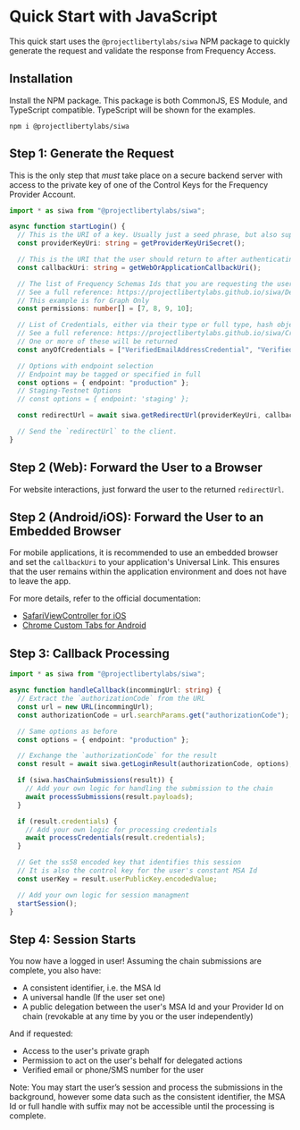 # Quick Start with JavaScript

This quick start uses the `@projectlibertylabs/siwa` NPM package to quickly generate the request and validate the response from Frequency Access.

## Installation

Install the NPM package.
This package is both CommonJS, ES Module, and TypeScript compatible.
TypeScript will be shown for the examples.

`npm i @projectlibertylabs/siwa`

## Step 1: Generate the Request

This is the only step that _must_ take place on a secure backend server with access to the private key of one of the Control Keys for the Frequency Provider Account.

```typescript
import * as siwa from "@projectlibertylabs/siwa";

async function startLogin() {
  // This is the URI of a key. Usually just a seed phrase, but also supports test accounts such as `//Alice` or `//Bob`
  const providerKeyUri: string = getProviderKeyUriSecret();

  // This is the URI that the user should return to after authenticating with Frequency Access
  const callbackUri: string = getWebOrApplicationCallbackUri();

  // The list of Frequency Schemas Ids that you are requesting the user delegate.
  // See a full reference: https://projectlibertylabs.github.io/siwa/Delegations.html
  // This example is for Graph Only
  const permissions: number[] = [7, 8, 9, 10];

  // List of Credentials, either via their type or full type, hash object
  // See a full reference: https://projectlibertylabs.github.io/siwa/Credentials.html
  // One or more of these will be returned
  const anyOfCredentials = ["VerifiedEmailAddressCredential", "VerifiedPhoneNumberCredential"];

  // Options with endpoint selection
  // Endpoint may be tagged or specified in full
  const options = { endpoint: "production" };
  // Staging-Testnet Options
  // const options = { endpoint: 'staging' };

  const redirectUrl = await siwa.getRedirectUrl(providerKeyUri, callbackUri, permissions, anyOfCredentials, options);

  // Send the `redirectUrl` to the client.
}
```

## Step 2 (Web): Forward the User to a Browser

For website interactions, just forward the user to the returned `redirectUrl`.

## Step 2 (Android/iOS): Forward the User to an Embedded Browser

For mobile applications, it is recommended to use an embedded browser and set the `callbackUri` to your application's Universal Link. This ensures that the user remains within the application environment and does not have to leave the app.

For more details, refer to the official documentation:

- [SafariViewController for iOS](https://developer.apple.com/documentation/safariservices/sfsafariviewcontroller)
- [Chrome Custom Tabs for Android](https://developer.chrome.com/docs/android/custom-tabs/)

## Step 3: Callback Processing

```typescript
import * as siwa from "@projectlibertylabs/siwa";

async function handleCallback(incommingUrl: string) {
  // Extract the `authorizationCode` from the URL
  const url = new URL(incommingUrl);
  const authorizationCode = url.searchParams.get("authorizationCode");

  // Same options as before
  const options = { endpoint: "production" };

  // Exchange the `authorizationCode` for the result
  const result = await siwa.getLoginResult(authorizationCode, options);

  if (siwa.hasChainSubmissions(result)) {
    // Add your own logic for handling the submission to the chain
    await processSubmissions(result.payloads);
  }

  if (result.credentials) {
    // Add your own logic for processing credentials
    await processCredentials(result.credentials);
  }

  // Get the ss58 encoded key that identifies this session
  // It is also the control key for the user's constant MSA Id
  const userKey = result.userPublicKey.encodedValue;

  // Add your own logic for session managment
  startSession();
}
```

## Step 4: Session Starts

You now have a logged in user!
Assuming the chain submissions are complete, you also have:

- A consistent identifier, i.e. the MSA Id
- A universal handle (If the user set one)
- A public delegation between the user's MSA Id and your Provider Id on chain (revokable at any time by you or the user independently)

And if requested:

- Access to the user's private graph
- Permission to act on the user's behalf for delegated actions
- Verified email or phone/SMS number for the user

Note: You may start the user’s session and process the submissions in the background, however some data such as the consistent identifier, the MSA Id or full handle with suffix may not be accessible until the processing is complete.
